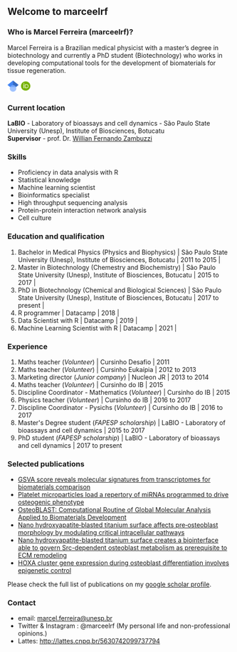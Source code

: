 ## Welcome to marceelrf

### Who is Marcel Ferreira (marceelrf)?
Marcel Ferreira is a Brazilian medical physicist with a master’s degree in biotechnology and currently a PhD student (Biotechnology) who works in developing computational tools for the development of biomaterials for tissue regeneration. 

[<img src = "Google_Scholar_logo.png" width="25" height="25"/>](https://scholar.google.com.br/citations?user=lS42GYwAAAAJ&hl=pt-BR)  [<img src = "download.png" width="25" height="25"/>](https://orcid.org/0000-0002-3445-0945)

### Current location
**LaBIO** - Laboratory of bioassays and cell dynamics - São Paulo State University (Unesp), Institute of Biosciences, Botucatu  
**Supervisor** - prof. Dr. [Willian Fernando Zambuzzi](https://scholar.google.com.br/citations?user=bMhT1QsAAAAJ&hl=pt-BR)

### Skills
- Proficiency in data analysis with R
- Statistical knowledge  
- Machine learning scientist
- Bioinformatics specialist
- High throughput sequencing analysis
- Protein-protein interaction network analysis
- Cell culture


### Education and qualification
1. Bachelor in Medical Physics (Physics and Biophysics) | São Paulo State University (Unesp), Institute of Biosciences, Botucatu | 2011 to 2015 | 
2. Master in Biotechnology (Chemestry and Biochemistry) | São Paulo State University (Unesp), Institute of Biosciences, Botucatu | 2015 to 2017 | 
3. PhD in Biotechnology (Chemical and Biological Sciences) | São Paulo State University (Unesp), Institute of Biosciences, Botucatu | 2017 to present | 
4. R programmer | Datacamp | 2018 | 
5. Data Scientist with R | Datacamp | 2019 | 
6. Machine Learning Scientist with R | Datacamp | 2021 | 

### Experience
1. Maths teacher (*Volunteer*) | Cursinho Desafio | 2011
2. Maths teacher (*Volunteer*) | Cursinho Eukaípia | 2012 to 2013
3. Marketing director (*Junior company*) | Nucleon JR | 2013 to 2014
4. Maths teacher (*Volunteer*) | Cursinho do IB | 2015
5. Discipline Coordinator - Mathematics (*Volunteer*) | Cursinho do IB | 2015
6. Physics teacher (*Volunteer*) | Cursinho do IB | 2016 to 2017
7. Discipline Coordinator - Pysichs (*Volunteer*) | Cursinho do IB | 2016 to 2017
8. Master's Degree student (*FAPESP scholarship*) | LaBIO - Laboratory of bioassays and cell dynamics | 2015 to 2017
9. PhD student (*FAPESP scholarship*) | LaBIO - Laboratory of bioassays and cell dynamics | 2017 to present

### Selected publications
- [GSVA score reveals molecular signatures from transcriptomes for biomaterials comparison](https://onlinelibrary.wiley.com/doi/abs/10.1002/jbm.a.37090)
- [Platelet microparticles load a repertory of miRNAs programmed to drive osteogenic phenotype](https://onlinelibrary.wiley.com/doi/abs/10.1002/jbm.a.37140)
- [OsteoBLAST: Computational Routine of Global Molecular Analysis Applied to Biomaterials Development](https://www.frontiersin.org/articles/10.3389/fbioe.2020.565901/full)
- [Nano hydroxyapatite‐blasted titanium surface affects pre‐osteoblast morphology by modulating critical intracellular pathways](https://onlinelibrary.wiley.com/doi/abs/10.1002/bit.26310)
- [Nano hydroxyapatite-blasted titanium surface creates a biointerface able to govern Src-dependent osteoblast metabolism as prerequisite to ECM remodeling](https://www.sciencedirect.com/science/article/abs/pii/S0927776517308895)
- [HOXA cluster gene expression during osteoblast differentiation involves epigenetic control](https://www.sciencedirect.com/science/article/abs/pii/S8756328219301644)

Please check the full list of publications on my [google scholar profile](https://scholar.google.com.br/citations?user=lS42GYwAAAAJ&hl=pt-BR).


### Contact

- email: marcel.ferreira@unesp.br
- Twitter & Instagram : @marceelrf (My personal life and non-professional opinions.)
- Lattes: http://lattes.cnpq.br/5630742099737794
